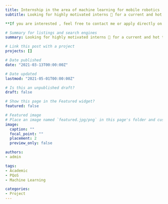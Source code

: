 ```yaml
---
title: Internship in the area of machine learning for mobile robotics
subtitle: Looking for highly motivated interns 👋 for a current and hot topic in the area of mobile communication beyond 5G 

**If you are interested , feel free to contact me or apply directly on [application platform](https://jobs.smartrecruiters.com/BoschGroup/743999742380833-praktikum-im-bereich-kunstliche-intelligenz-in-kommunikationssystemen-4g-5g-und-wifi-?utm_campaign=google_jobs_apply&utm_source=google_jobs_apply&utm_medium=organic)**

# Summary for listings and search engines
summary: Looking for highly motivated interns 👋 for a current and hot topic in the area of mobile communication beyond 5G

# Link this post with a project
projects: []

# Date published
date: "2021-03-13T00:00:00Z"

# Date updated
lastmod: "2021-05-01T00:00:00Z"

# Is this an unpublished draft?
draft: false

# Show this page in the Featured widget?
featured: false

# Featured image
# Place an image named `featured.jpg/png` in this page's folder and customize its options here.
image:
  caption: ""
  focal_point: ""
  placement: 2
  preview_only: false

authors:
- admin

tags:
- Academic
- PQoS
- Machine Learning

categories:
- Project
---
```

